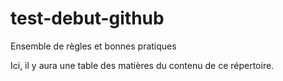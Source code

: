 # test-debut-github
Ensemble de règles et bonnes pratiques

Ici, il y aura une table des matières du contenu de ce répertoire.
